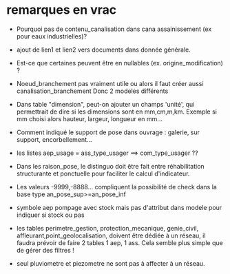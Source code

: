 # remarques en vrac

- Pourquoi pas de contenu_canalisation dans cana assainissement (ex pour eaux industrielles)?
- ajout de lien1 et lien2 vers documents dans donnée générale.
- Est-ce que certaines peuvent être en nullables (ex. origine_modification) ?
- Noeud_branchement pas vraiment utile ou alors il faut créer aussi canalisation_branchement Donc 2 modeles différents
- Dans table "dimension", peut-on ajouter un champs 'unité', qui permettrait de dire si les dimensions sont en mm,cm,m,km. Exemple si mm choisi alors hauteur, largeur, longueur en mm...
- Comment indiqué le support de pose dans ouvrage  : galerie, sur support, encorbellement...
- les listes aep_usage = ass_type_usager  ==> com_type_usager ??
- Dans les raison_pose, le distinguo doit être fait entre réhabilitation structurante et ponctuelle pour faciliter le calcul d'indicateur.
- Les valeurs -9999,-8888... compliquent la possibilité de check dans la base type an_pose_sup>=an_pose_inf

- symbole aep pompage avec stock mais pas d'attribut dans modele pour indiquer si stock ou pas

- les tables perimetre_gestion, protection_mecanique, genie_civil, affleurant,point_geolocalisation, doivent être dédiée à un réseau, il faudra prévoir de faire 2 tables 1 aep, 1 ass. Cela semble plus simple que de gérer des filtres !
- seul pluviometre et piezometre ne sont pas à affecter à un réseau.